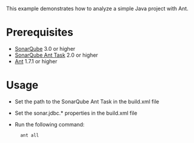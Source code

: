 This example demonstrates how to analyze a simple Java project with Ant.

Prerequisites
=============
* [SonarQube](http://www.sonarsource.org/downloads/) 3.0 or higher
* [SonarQube Ant Task](http://docs.codehaus.org/x/QYKxDQ) 2.0 or higher
* [Ant](http://ant.apache.org/) 1.7.1 or higher

Usage
=====
* Set the path to the SonarQube Ant Task in the build.xml file
* Set the sonar.jdbc.* properties in the build.xml file
* Run the following command:

        ant all
